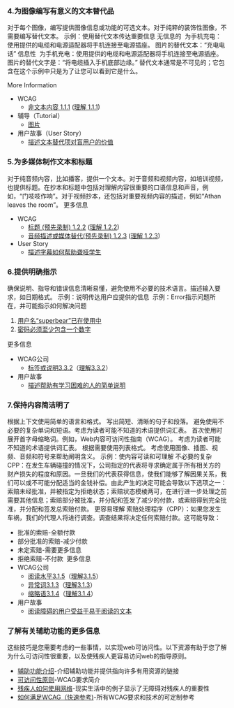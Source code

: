 ### 4.为图像编写有意义的文本替代品
对于每个图像，编写提供图像信息或功能的可选文本。对于纯粹的装饰性图像，不需要编写替代文本。
示例：使用替代文本传达重要信息
无信息的
![]()
为手机充电：使用提供的电缆和电源适配器将手机连接至电源插座。
图片的替代文本：“充电电话”
信息性
![]()
为手机充电：使用提供的电缆和电源适配器将手机连接至电源插座。
图片的替代文字是：“将电缆插入手机底部边缘。”
替代文本通常是不可见的；它包含在这个示例中只是为了让您可以看到它是什么。

More Information
* WCAG
    + [非文本内容 1.1.1](https://www.w3.org/WAI/WCAG21/quickref/#non-text-content) ([理解 1.1.1](https://www.w3.org/WAI/WCAG21/Understanding/non-text-content))     
* 辅导（Tutorial）
    + [图片](https://www.w3.org/WAI/tutorials/images/)    
* 用户故事（User Story）
    + [描述文本替代项对盲用户的价值](https://www.w3.org/WAI/people-use-web/user-stories/#accountant)
    
### 5.为多媒体制作文本和标题
对于纯音频内容，比如播客，提供一个文本。对于音频和视频内容，如培训视频，也提供标题。在抄本和标题中包括对理解内容很重要的口语信息和声音，例如，“门吱吱作响”。对于视频抄本，还包括对重要视频内容的描述，例如“Athan leaves the room”。
更多信息
* WCAG
    + [标题 (预先录制) 1.2.2](https://www.w3.org/WAI/WCAG21/quickref/#captions-prerecorded) ([理解 1.2.2](https://www.w3.org/WAI/WCAG21/Understanding/captions-prerecorded))
    + [音频描述或媒体替代(预先录制) 1.2.3](https://www.w3.org/WAI/WCAG21/quickref/#audio-description-or-media-alternative-prerecorded) ([理解 1.2.3](https://www.w3.org/WAI/WCAG21/Understanding/audio-description-or-media-alternative-prerecorded))
* User Story
    + [描述字幕如何帮助聋哑学生](https://www.w3.org/WAI/people-use-web/user-stories/#onlinestudent)
### 6.提供明确指示
确保说明、指导和错误信息清晰易懂，避免使用不必要的技术语言。描述输入要求，如日期格式。
示例：说明传达用户应提供的信息
![]()
示例：Error指示问题所在，并可能指示如何解决问题
1. [用户名“superbear”已在使用中](https://www.w3.org/WAI/tips/writing/#)
2. [密码必须至少包含一个数字]()

更多信息
* WCAG公司
    + [标签或说明3.3.2](https://www.w3.org/WAI/WCAG21/quickref/#labels-or-instructions)（[理解3.3.2](https://www.w3.org/WAI/WCAG21/Understanding/labels-or-instructions)）
* 用户故事
    + [描述帮助有学习困难的人的简单说明](https://www.w3.org/WAI/people-use-web/user-stories/#supermarketassistant)
   
### 7.保持内容简洁明了
根据上下文使用简单的语言和格式。
写出简短、清晰的句子和段落。
避免使用不必要的复杂单词和短语。考虑为读者可能不知道的术语提供词汇表。
首次使用时展开首字母缩略词。例如，Web内容可访问性指南（WCAG）。
考虑为读者可能不知道的术语提供词汇表。
根据需要使用列表格式。
考虑使用图像、插图、视频、音频和符号来帮助阐明含义。
示例：使内容可读和可理解
不必要的复杂
CPP：在发生车辆碰撞的情况下，公司指定的代表将寻求确定属于所有相关方的财产损失的程度和原因。一旦我们的代表获得信息，使我们能够了解因果关系，我们可以或不可能分配适当的金钱补偿。由此产生的决定可能会导致以下选项之一：索赔未经批准，并被指定为拒绝状态；索赔状态模棱两可，在进行进一步处理之前需要其他信息；索赔部分被批准，并分配和签发了减少的付款，或索赔得到完全批准，并分配和签发总索赔付款。
更容易理解
索赔处理程序（CPP）：如果您发生车祸，我们的代理人将进行调查。调查结果将决定任何索赔付款。这可能导致：
* 批准的索赔-全额付款
* 部分批准的索赔-减少付款
* 未定索赔-需要更多信息
* 拒绝索赔-不付款
![]()
更多信息
* WCAG公司
    + [阅读水平3.1.5](https://www.w3.org/WAI/WCAG21/quickref/#reading-level)（[理解3.1.5](https://www.w3.org/WAI/WCAG21/Understanding/reading-level)）
    + [异常词3.1.3](https://www.w3.org/WAI/WCAG21/quickref/#unusual-words)（[理解3.1.3](https://www.w3.org/WAI/WCAG21/Understanding/unusual-words)）
    + [缩略语3.1.4](https://www.w3.org/WAI/WCAG21/quickref/#abbreviations)（[理解3.1.4](https://www.w3.org/WAI/WCAG21/Understanding/abbreviations)）
* 用户故事
    + [阅读障碍的用户受益于易于阅读的文本](https://www.w3.org/WAI/people-use-web/user-stories/#classroomstudent)
   
### 了解有关辅助功能的更多信息
这些技巧是您需要考虑的一些事情，以实现web可访问性。以下资源有助于您了解为什么可访问性很重要，以及使残疾人更容易访问web的指导原则。
* [辅助功能介绍](https://www.w3.org/WAI/fundamentals/accessibility-intro/)-介绍辅助功能并提供指向许多有用资源的链接
* [可访问性原则](https://www.w3.org/WAI/fundamentals/accessibility-intro/)-WCAG要求简介
* [残疾人如何使用网络](https://www.w3.org/WAI/people-use-web/)-现实生活中的例子显示了无障碍对残疾人的重要性
* [如何满足WCAG（快速参考)](https://www.w3.org/WAI/WCAG21/quickref/)-所有WCAG要求和技术的可定制参考
